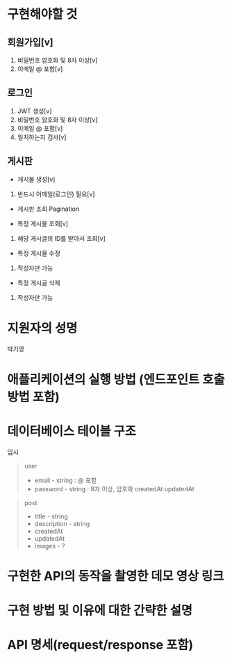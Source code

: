 # 구현해야할 것

## 회원가입[v]

1. 비밀번호 암호화 및 8자 이상[v]
2. 이메일 @ 포함[v]

## 로그인

1. JWT 생성[v]
2. 비밀번호 암호화 및 8자 이상[v]
3. 이메일 @ 포함[v]
4. 일치하는지 검사[v]

## 게시판

- 게시물 생성[v]

1. 반드시 이메일(로그인) 필요[v]

- 게시판 조회 Pagination

- 특정 게시물 조회[v]

1. 해당 게시글의 ID를 받아서 조회[v]

- 특정 게시물 수정

1. 작성자만 가능

- 특정 게시글 삭제

1. 작성자만 가능

# 지원자의 성명

박기영

# 애플리케이션의 실행 방법 (엔드포인트 호출 방법 포함)

# 데이터베이스 테이블 구조

임시

> user
>
> - email - string : @ 포함
> - password - string : 8자 이상, 암호화
>   createdAt
>   updatedAt

> post
>
> - title - string
> - description - string
> - createdAt
> - updatedAt
> - images - ?

# 구현한 API의 동작을 촬영한 데모 영상 링크

# 구현 방법 및 이유에 대한 간략한 설명

# API 명세(request/response 포함)
